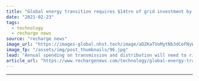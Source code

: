 ```yaml
---
title: "Global energy transition requires $14trn of grid investment by 2050 -  BNEF"
date: "2021-02-23"
tags: 
  - technology
  - recharge news
source: "recharge news"
image_url: "https://images-global.nhst.tech/image/aDZKaTVoMytNb3dCeFNyWVRRWjlDalBYR3FtR1RXcjhZYzJYS1V3cExGTT0=/nhst/binary/5b7f633fefe183b09a97875fe10c274d"
image_fp: "/assets/img/post_thumbnails/96.jpg"
lead: "Annual spending on transmission and distribution will need to rise by 170% by mid-century to support an increasingly complex network and the electrification of heat and transport, says analyst report"
article_url: "https://www.rechargenews.com/technology/global-energy-transition-requires-14trn-of-grid-investment-by-2050-bnef/2-1-968763"
---
```


---
